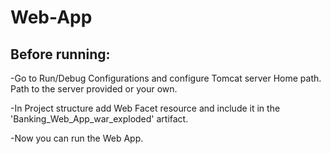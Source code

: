 # Web-App

## Before running:

-Go to Run/Debug Configurations and configure Tomcat server Home path. Path to the server provided or your own.

-In Project structure add Web Facet resource and include it in the 'Banking_Web_App_war_exploded' artifact.

-Now you can run the Web App.
